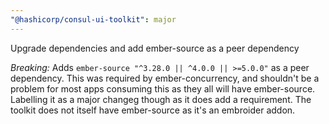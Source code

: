 ```yaml
---
"@hashicorp/consul-ui-toolkit": major
---
```


Upgrade dependencies and add ember-source as a peer dependency

*Breaking:* Adds `ember-source "^3.28.0 || ^4.0.0 || >=5.0.0"` as a peer dependency. This was required by ember-concurrency, and shouldn't be a problem for most apps consuming this as they all will have ember-source. Labelling it as a major changeg though as it does add a requirement. The toolkit does not itself have ember-source as it's an embroider addon.
